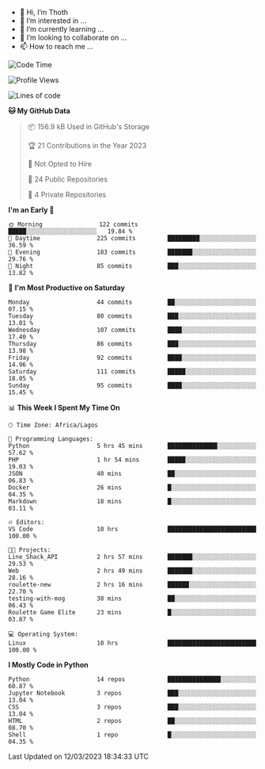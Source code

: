 <!---
thoth2357/thoth2357 is a ✨ special ✨ repository because its `README.md` (this file) appears on your GitHub profile.
You can click the Preview link to take a look at your changes.
--->

- 👋 Hi, I’m Thoth
- 👀 I’m interested in ...
- 🌱 I’m currently learning ...
- 💞️ I’m looking to collaborate on ...
- 📫 How to reach me ...




<!--START_SECTION:waka-->
![Code Time](http://img.shields.io/badge/Code%20Time-1%2C996%20hrs%2058%20mins-blue)

![Profile Views](http://img.shields.io/badge/Profile%20Views-0-blue)

![Lines of code](https://img.shields.io/badge/From%20Hello%20World%20I%27ve%20Written-25.8%20million%20lines%20of%20code-blue)

**🐱 My GitHub Data** 

> 📦 156.9 kB Used in GitHub's Storage 
 > 
> 🏆 21 Contributions in the Year 2023
 > 
> 🚫 Not Opted to Hire
 > 
> 📜 24 Public Repositories 
 > 
> 🔑 4 Private Repositories 
 > 
**I'm an Early 🐤** 

```text
🌞 Morning                122 commits         █████░░░░░░░░░░░░░░░░░░░░   19.84 % 
🌆 Daytime                225 commits         █████████░░░░░░░░░░░░░░░░   36.59 % 
🌃 Evening                183 commits         ███████░░░░░░░░░░░░░░░░░░   29.76 % 
🌙 Night                  85 commits          ███░░░░░░░░░░░░░░░░░░░░░░   13.82 % 
```
📅 **I'm Most Productive on Saturday** 

```text
Monday                   44 commits          ██░░░░░░░░░░░░░░░░░░░░░░░   07.15 % 
Tuesday                  80 commits          ███░░░░░░░░░░░░░░░░░░░░░░   13.01 % 
Wednesday                107 commits         ████░░░░░░░░░░░░░░░░░░░░░   17.40 % 
Thursday                 86 commits          ███░░░░░░░░░░░░░░░░░░░░░░   13.98 % 
Friday                   92 commits          ████░░░░░░░░░░░░░░░░░░░░░   14.96 % 
Saturday                 111 commits         █████░░░░░░░░░░░░░░░░░░░░   18.05 % 
Sunday                   95 commits          ████░░░░░░░░░░░░░░░░░░░░░   15.45 % 
```


📊 **This Week I Spent My Time On** 

```text
🕑︎ Time Zone: Africa/Lagos

💬 Programming Languages: 
Python                   5 hrs 45 mins       ██████████████░░░░░░░░░░░   57.62 % 
PHP                      1 hr 54 mins        █████░░░░░░░░░░░░░░░░░░░░   19.03 % 
JSON                     40 mins             ██░░░░░░░░░░░░░░░░░░░░░░░   06.83 % 
Docker                   26 mins             █░░░░░░░░░░░░░░░░░░░░░░░░   04.35 % 
Markdown                 18 mins             █░░░░░░░░░░░░░░░░░░░░░░░░   03.11 % 

🔥 Editors: 
VS Code                  10 hrs              █████████████████████████   100.00 % 

🐱‍💻 Projects: 
Line_Shack_API           2 hrs 57 mins       ███████░░░░░░░░░░░░░░░░░░   29.53 % 
Web                      2 hrs 49 mins       ███████░░░░░░░░░░░░░░░░░░   28.16 % 
roulette-new             2 hrs 16 mins       ██████░░░░░░░░░░░░░░░░░░░   22.70 % 
testing-with-mog         38 mins             ██░░░░░░░░░░░░░░░░░░░░░░░   06.43 % 
Roulette Game Elite      23 mins             █░░░░░░░░░░░░░░░░░░░░░░░░   03.87 % 

💻 Operating System: 
Linux                    10 hrs              █████████████████████████   100.00 % 
```

**I Mostly Code in Python** 

```text
Python                   14 repos            ███████████████░░░░░░░░░░   60.87 % 
Jupyter Notebook         3 repos             ███░░░░░░░░░░░░░░░░░░░░░░   13.04 % 
CSS                      3 repos             ███░░░░░░░░░░░░░░░░░░░░░░   13.04 % 
HTML                     2 repos             ██░░░░░░░░░░░░░░░░░░░░░░░   08.70 % 
Shell                    1 repo              █░░░░░░░░░░░░░░░░░░░░░░░░   04.35 % 
```




 Last Updated on 12/03/2023 18:34:33 UTC
<!--END_SECTION:waka-->
<!--![](http://github-profile-summary-cards.vercel.app/api/cards/profile-details?username=thoth2357&theme=2077)

![](http://github-profile-summary-cards.vercel.app/api/cards/stats?username=thoth2357&theme=2077)![](http://github-profile-summary-cards.vercel.app/api/cards/productive-time?username=thoth2357&theme=2077&utcOffset=8) -->
